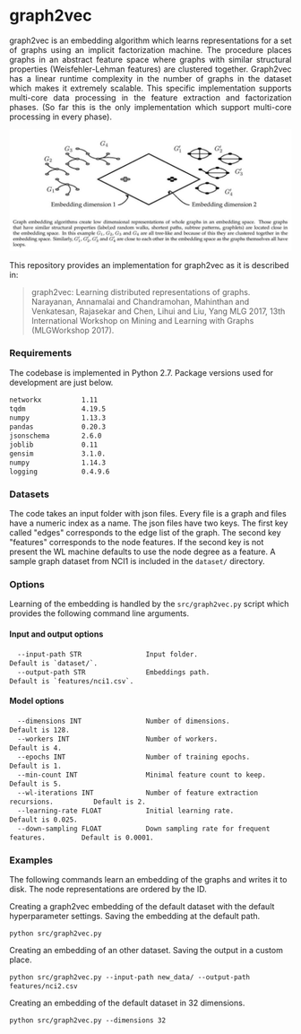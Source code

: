 # graph2vec

<p align="justify">
graph2vec is an embedding algorithm which learns representations for a set of graphs using an implicit factorization machine. The procedure places graphs in an abstract feature space where graphs with similar structural properties (Weisfehler-Lehman features) are clustered together. Graph2vec has a linear runtime complexity in the number of graphs in the dataset which makes it extremely scalable. This specific implementation supports multi-core data processing in the feature extraction and factorization phases. (So far this is the only implementation which support multi-core processing in every phase).
</p>
<p align="center">
  <img width="720" src="graph_embedding.jpeg">
</p>

This repository provides an implementation for graph2vec as it is described in:
> graph2vec: Learning distributed representations of graphs.
> Narayanan, Annamalai and Chandramohan, Mahinthan and Venkatesan, Rajasekar and Chen, Lihui and Liu, Yang
> MLG 2017, 13th International Workshop on Mining and Learning with Graphs (MLGWorkshop 2017).

### Requirements

The codebase is implemented in Python 2.7. Package versions used for development are just below.
```
networkx          1.11
tqdm              4.19.5
numpy             1.13.3
pandas            0.20.3
jsonschema        2.6.0
joblib            0.11
gensim            3.1.0.
numpy             1.14.3
logging           0.4.9.6  
```

### Datasets

The code takes an input folder with json files. Every file is a graph and files have a numeric index as a name. The json files have two keys. The first key called "edges" corresponds to the edge list of the graph. The second key "features" corresponds to the node features. If the second key is not present the WL machine defaults to use the node degree as a feature.  A sample graph dataset from NCI1 is included in the `dataset/` directory.

### Options

Learning of the embedding is handled by the `src/graph2vec.py` script which provides the following command line arguments.

#### Input and output options

```
  --input-path STR                Input folder.                                     Default is `dataset/`.
  --output-path STR               Embeddings path.                                  Default is `features/nci1.csv`.
```
#### Model options
```
  --dimensions INT                Number of dimensions.                             Default is 128.
  --workers INT                   Number of workers.                                Default is 4.
  --epochs INT                    Number of training epochs.                        Default is 1.
  --min-count INT                 Minimal feature count to keep.                    Default is 5.
  --wl-iterations INT             Number of feature extraction recursions.          Default is 2.
  --learning-rate FLOAT           Initial learning rate.                            Default is 0.025.
  --down-sampling FLOAT           Down sampling rate for frequent features.         Default is 0.0001.
```

### Examples

The following commands learn an embedding of the graphs and writes it to disk. The node representations are ordered by the ID.

Creating a graph2vec embedding of the default dataset with the default hyperparameter settings. Saving the embedding at the default path.

```
python src/graph2vec.py
```

Creating an embedding of an other dataset. Saving the output in a custom place.

```
python src/graph2vec.py --input-path new_data/ --output-path features/nci2.csv
```

Creating an embedding of the default dataset in 32 dimensions.

```
python src/graph2vec.py --dimensions 32
```
